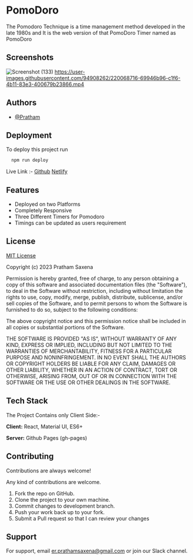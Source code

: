 
# PomoDoro  

The Pomodoro Technique is a time management method developed in the late 1980s and It is the web version of that PomoDoro Timer named as PomoDoro



## Screenshots

![Screenshot (133)](https://user-images.githubusercontent.com/94908262/220018472-7068538e-bc90-4bf5-b892-3446f41e1b4e.png)
https://user-images.githubusercontent.com/94908262/220068716-69946b96-c1f6-4b11-83e3-400679b23866.mp4



## Authors

- [@Pratham](https://www.github.com/er-pratham)


## Deployment

To deploy this project run

```bash
  npm run deploy
```
Live Link :- [Github](https://er-pratham.github.io/PomoDoro/)
             [Netlify](https://glistening-cuchufli-8ac676.netlify.app) 


## Features

- Deployed on two Platforms
- Completely Responsive
- Three Different Timers for Pomodoro
- Timings can be updated as users requirement

## License

[MIT License](https://github.com/er-pratham/PomoDoro/blob/main/License.md)


Copyright (c) 2023 Pratham Saxena

Permission is hereby granted, free of charge, to any person obtaining a copy of this software and associated documentation files (the "Software"), to deal in the Software without restriction, including without limitation the rights to use, copy, modify, merge, publish, distribute, sublicense, and/or sell copies of the Software, and to permit persons to whom the Software is furnished to do so, subject to the following conditions:

The above copyright notice and this permission notice shall be included in all copies or substantial portions of the Software.

THE SOFTWARE IS PROVIDED "AS IS", WITHOUT WARRANTY OF ANY KIND, EXPRESS OR IMPLIED, INCLUDING BUT NOT LIMITED TO THE WARRANTIES OF MERCHANTABILITY, FITNESS FOR A PARTICULAR PURPOSE AND NONINFRINGEMENT. IN NO EVENT SHALL THE AUTHORS OR COPYRIGHT HOLDERS BE LIABLE FOR ANY CLAIM, DAMAGES OR OTHER LIABILITY, WHETHER IN AN ACTION OF CONTRACT, TORT OR OTHERWISE, ARISING FROM, OUT OF OR IN CONNECTION WITH THE SOFTWARE OR THE USE OR OTHER DEALINGS IN THE SOFTWARE.


## Tech Stack

The Project Contains only Client Side:-

 **Client:** React, Material UI, ES6+
 
  **Server:** Github Pages (gh-pages)


## Contributing

Contributions are always welcome!

Any kind of contributions are welcome.

1. Fork the repo on GitHub.
2. Clone the project to your own machine.
3. Commit changes to development branch.
4. Push your work back up to your fork.
5. Submit a Pull request so that I can review your changes

## Support

For support, email er.prathamsaxena@gmail.com or join our Slack channel.
